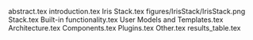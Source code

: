 abstract.tex
introduction.tex
Iris Stack.tex
figures/IrisStack/IrisStack.png
Stack.tex
Built-in functionality.tex
User Models and Templates.tex
Architecture.tex
Components.tex
Plugins.tex
Other.tex
results_table.tex
